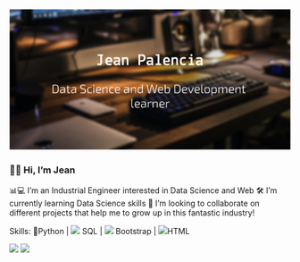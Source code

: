 <!-- ![](https://github.com/Jeank98/Jeank98/blob/main/src/img/banner.png?raw=true) -->
<p align="center">
  <img src="https://github.com/Jeank98/Jeank98/blob/main/src/img/banner.png?raw=true" alt="banner">
</p>

### 👋🏽 Hi, I’m Jean
📊💻 I’m an Industrial Engineer interested in Data Science and Web 
🛠 I’m currently learning Data Science skills
🔎 I’m looking to collaborate on different projects that help me to grow up in this fantastic industry!

Skills: 🐍Python | <img src="https://img.icons8.com/officel/16/000000/database.png"/> SQL | <img src="https://img.icons8.com/color/24/000000/bootstrap.png"/>  Bootstrap | <img src="https://img.icons8.com/color/24/000000/html-5--v1.png"/>HTML



[<img src="https://img.icons8.com/material/64/ffffff/linkedin--v1.png"/>](https://www.linkedin.com/in/jeanpalencia/)  [<img src="https://img.icons8.com/material/64/ffffff/twitter--v1.png"/>](https://twitter.com/_JeanPalencia)  


